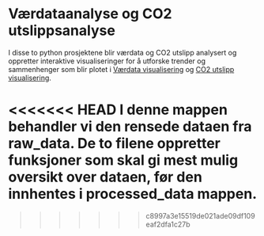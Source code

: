 # Værdataanalyse og CO2 utslippsanalyse

I disse to python prosjektene blir værdata og CO2 utslipp analysert og oppretter interaktive visualiseringer for å utforske trender og sammenhenger som blir plotet i [Værdata visualisering](../processed_data/Fremstilling_weather.ipynb) og [CO2 utslipp visualisering](../processed_data/Fremstilling_Utslipp.ipynb).





<<<<<<< HEAD
I denne mappen behandler vi den rensede dataen fra raw_data. De to filene oppretter funksjoner som skal gi mest mulig oversikt over dataen, før den innhentes i processed_data mappen. 
=======
>>>>>>> c8997a3e15519de021ade09df109eaf2dfa1c27b
